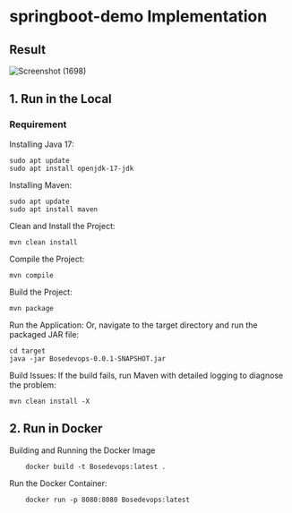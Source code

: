 # springboot-demo Implementation
## Result

![Screenshot (1698)](https://github.com/user-attachments/assets/ef73a6f0-82c5-413b-b3a8-2c40f80ef052)

## 1. Run in the Local
### Requirement
Installing Java 17:

    sudo apt update
    sudo apt install openjdk-17-jdk

Installing Maven:
    
    sudo apt update
    sudo apt install maven



Clean and Install the Project:

    mvn clean install


Compile the Project:

    mvn compile

Build the Project:

    mvn package

Run the Application:
Or, navigate to the target directory and run the packaged JAR file:
    
    cd target
    java -jar Bosedevops-0.0.1-SNAPSHOT.jar


Build Issues:
If the build fails, run Maven with detailed logging to diagnose the problem:

    mvn clean install -X

## 2. Run in Docker

Building and Running the Docker Image

        docker build -t Bosedevops:latest .

Run the Docker Container:

        docker run -p 8080:8080 Bosedevops:latest

        
